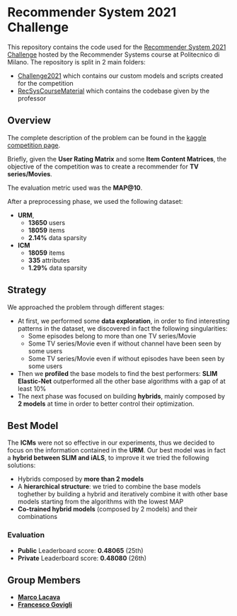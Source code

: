 # Recommender System 2021 Challenge

This repository contains the code used for the [Recommender System 2021 Challenge](https://www.kaggle.com/c/recommender-system-2021-challenge-polimi) hosted by the Recommender Systems course at Politecnico di Milano.
The repository is split in 2 main folders:
* [Challenge2021](https://github.com/Menta99/RecSys2021_Mainetti_Menta/tree/main/Challenge2021) which contains our custom models and scripts created for the competition
* [RecSysCourseMaterial](https://github.com/Menta99/RecSys2021_Mainetti_Menta/tree/main/RecSysCourseMaterial) which contains the codebase given by the professor

## Overview

The complete description of the problem can be found in the [kaggle competition page](https://www.kaggle.com/c/recommender-system-2021-challenge-polimi/overview). 

Briefly, given the **User Rating Matrix** and some **Item Content Matrices**, the objective of the competition was to create a recommender for **TV series/Movies**.

The evaluation metric used was the **MAP@10**.

After a preprocessing phase, we used the following dataset:

* **URM**, 
  * **13650** users
  * **18059** items
  * **2.14%** data sparsity
* **ICM**
  * **18059** items 
  * **335** attributes
  * **1.29%** data sparsity

## Strategy
We approached the problem through different stages:
* At first, we performed some **data exploration**, in order to find interesting patterns in the dataset, 
we discovered in fact the following singularities:
  * Some episodes belong to more than one TV series/Movie
  * Some TV series/Movie even if without channel have been seen by some users
  * Some TV series/Movie even if without episodes have been seen by some users
* Then we **profiled** the base models to find the best performers: **SLIM Elastic-Net** outperformed all the other base algorithms with a gap of at least 10%
* The next phase was focused on building **hybrids**, mainly composed by **2 models** at time in order to better control their optimization.

## Best Model

The **ICMs** were not so effective in our experiments, thus we decided to focus on the information contained in the **URM**.
Our best model was in fact a **hybrid between SLIM and iALS**, to improve it we tried the following solutions:
* Hybrids composed by **more than 2 models**
* A **hierarchical structure**: we tried to combine the base models toghether by building a hybrid and iteratively combine it with other base models starting from the algorithms with the lowest MAP
* **Co-trained hybrid models** (composed by 2 models) and their combinations

### Evaluation
- **Public** Leaderboard score: **0.48065** (25th)
- **Private** Leaderboard score: **0.48080** (26th)

## Group Members
- [__Marco Lacava__](https://github.com/LacavaMarco)
- [__Francesco Govigli__](https://github.com/FrancescoGovigli)

